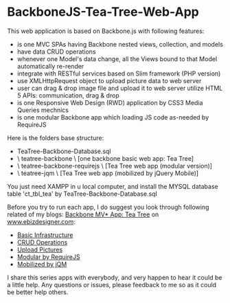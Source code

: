 BackboneJS-Tea-Tree-Web-App
===========================

This web application is based on Backbone.js with following features:

- is one MVC SPAs having Backbone nested views, collection, and models
- have data CRUD operations
- whenever one Model's data change, all the Views bound to that Model automatically re-render 
- integrate with RESTful services based on Slim framework (PHP version)
- use XMLHttpRequest object to upload picture data to web server
- user can drag & drop image file and upload it to web server utilize HTML 5 APIs: communication, drag & drop
- is one Responsive Web Design (RWD) application by CSS3 Media Queries mechnics
- is one modular Backbone app which loading JS code as-needed by RequireJS

Here is the folders base structure:
   - TeaTree-Backbone-Database.sql 
   - \ teatree-backbone \ [one backbone basic web app: Tea Tree]
   - \ teatree-backbone-requirejs \ [Tea Tree web app (modular version)]
   - \ teatree-jqm \ [Tea Tree web app (mobilized by jQuery Mobile)]

You just need XAMPP in u local computer, and install the MYSQL database table 'ct_tbl_tea' by TeaTree-Backbone-Database.sql

Before you try to run each app, I do suggest you look through following related of my blogs: 
<a href="www.ebizdesigner.com/website-building/backbone/item/49-backbone-client-side-mvc-tree.html">
Backbone MV* App: Tea Tree</a> on www.ebizdesigner.com:
- <a href="www.ebizdesigner.com/website-building/backbone/item/49-backbone-client-side-mvc-tree.html">Basic Infrastructure</a>
- <a href="www.ebizdesigner.com/website-building/backbone/item/51-backbonejs-mvc-app-tea-tree-part-2.html">CRUD Operations</a>
- <a href="www.ebizdesigner.com/website-building/backbone/item/52-backbonejs-mvc-app-tea-tree-part-3.html">Upload Pictures</a>
- <a href="www.ebizdesigner.com/website-building/backbone/item/54-backbone-mvc-teatree-modular-by-requirejs.html">Modular by RequireJS</a>
- <a href="www.ebizdesigner.com/website-building/backbone/item/55-backbone-mobile-web-app-teatree-jquerymobile.html">Mobilized by jQM</a>

I share this series apps with everybody, and very happen to hear it could be a little help. 
Any questions or issues, please feedback to me so as it could be better help others.
